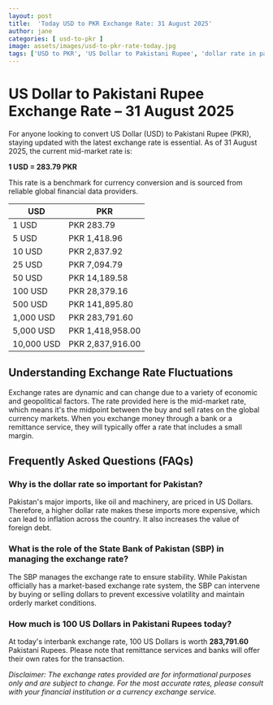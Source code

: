 ```yaml
---
layout: post
title:  'Today USD to PKR Exchange Rate: 31 August 2025'
author: jane
categories: [ usd-to-pkr ]
image: assets/images/usd-to-pkr-rate-today.jpg
tags: ['USD to PKR', 'US Dollar to Pakistani Rupee', 'dollar rate in pakistan', 'today dollar rate open market', 'usa to pakistan dollar rate']
---
```


# US Dollar to Pakistani Rupee Exchange Rate – 31 August 2025

For anyone looking to convert US Dollar (USD) to Pakistani Rupee (PKR), staying updated with the latest exchange rate is essential. As of 31 August 2025, the current mid-market rate is:

**1 USD = 283.79 PKR**

This rate is a benchmark for currency conversion and is sourced from reliable global financial data providers.

| USD | PKR |
| --- | --- |
| 1 USD | PKR 283.79 |
| 5 USD | PKR 1,418.96 |
| 10 USD | PKR 2,837.92 |
| 25 USD | PKR 7,094.79 |
| 50 USD | PKR 14,189.58 |
| 100 USD | PKR 28,379.16 |
| 500 USD | PKR 141,895.80 |
| 1,000 USD | PKR 283,791.60 |
| 5,000 USD | PKR 1,418,958.00 |
| 10,000 USD | PKR 2,837,916.00 |


## Understanding Exchange Rate Fluctuations

Exchange rates are dynamic and can change due to a variety of economic and geopolitical factors. The rate provided here is the mid-market rate, which means it's the midpoint between the buy and sell rates on the global currency markets. When you exchange money through a bank or a remittance service, they will typically offer a rate that includes a small margin.

## Frequently Asked Questions (FAQs)

### Why is the dollar rate so important for Pakistan?

Pakistan's major imports, like oil and machinery, are priced in US Dollars. Therefore, a higher dollar rate makes these imports more expensive, which can lead to inflation across the country. It also increases the value of foreign debt.

### What is the role of the State Bank of Pakistan (SBP) in managing the exchange rate?

The SBP manages the exchange rate to ensure stability. While Pakistan officially has a market-based exchange rate system, the SBP can intervene by buying or selling dollars to prevent excessive volatility and maintain orderly market conditions.

### How much is 100 US Dollars in Pakistani Rupees today?

At today's interbank exchange rate, 100 US Dollars is worth **283,791.60** Pakistani Rupees. Please note that remittance services and banks will offer their own rates for the transaction.



*Disclaimer: The exchange rates provided are for informational purposes only and are subject to change. For the most accurate rates, please consult with your financial institution or a currency exchange service.*
